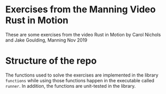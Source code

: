 # Exercises from the Manning Video Rust in Motion
These are some exercises from the video Rust in Motion by Carol Nichols and Jake Goulding, Manning Nov 2019

# Structure of the repo
The functions used to solve the exercises are implemented in the library  `functions` while using those functions happen in the executable called `runner`. In addition, the functions are unit-tested in the library.
